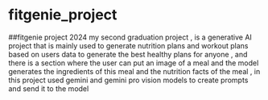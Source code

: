 # fitgenie_project
##fitgenie project 2024 my second graduation project , is a generative AI project that is mainly used to generate nutrition plans and workout plans based on users data to generate the best healthy plans for anyone , and there is a section where the user can put an image of a meal and the model generates the ingredients of this meal and the nutrition facts of the meal , in this project used gemini and gemini pro vision models to create prompts and send it to the model 
